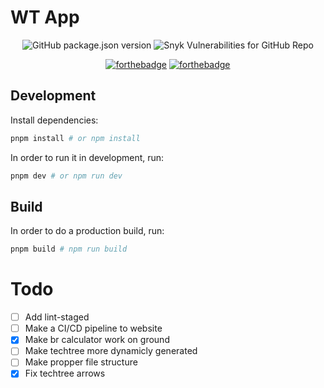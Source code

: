 # WT App
<p align="center">
  <img alt="GitHub package.json version" src="https://img.shields.io/github/package-json/v/natgo/wt-app">
  <img alt="Snyk Vulnerabilities for GitHub Repo" src="https://img.shields.io/snyk/vulnerabilities/github/natgo/wt-app">
</p>

<p align="center">
  <a href="http://forthebadge.com/"><img src="https://forthebadge.com/images/badges/made-with-typescript.svg" alt="forthebadge"/></a>
  <a href="http://forthebadge.com/"><img src="https://forthebadge.com/images/badges/open-source.svg" alt="forthebadge"/></a>
</p>

## Development

Install dependencies:

```bash
pnpm install # or npm install
```

In order to run it in development, run:

```bash
pnpm dev # or npm run dev
```
## Build

In order to do a production build, run:

```bash
pnpm build # npm run build
```

# Todo
- [ ] Add lint-staged
- [ ] Make a CI/CD pipeline to website
- [x] Make br calculator work on ground
- [ ] Make techtree more dynamicly generated
- [ ] Make propper file structure
- [x] Fix techtree arrows
